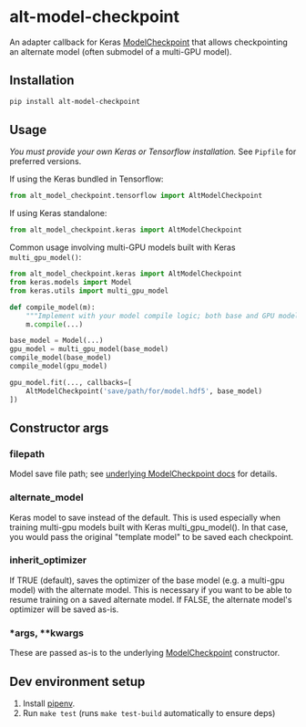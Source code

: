 # alt-model-checkpoint

An adapter callback for Keras [ModelCheckpoint](https://keras.io/callbacks/#modelcheckpoint) that allows checkpointing
an alternate model (often submodel of a multi-GPU model).

## Installation

```bash
pip install alt-model-checkpoint
```

## Usage

*You must provide your own Keras or Tensorflow installation.* See `Pipfile` for preferred versions.


If using the Keras bundled in Tensorflow:

```python
from alt_model_checkpoint.tensorflow import AltModelCheckpoint
```

If using Keras standalone:

```python
from alt_model_checkpoint.keras import AltModelCheckpoint
```

Common usage involving multi-GPU models built with Keras `multi_gpu_model()`:

```python
from alt_model_checkpoint.keras import AltModelCheckpoint
from keras.models import Model
from keras.utils import multi_gpu_model

def compile_model(m):
    """Implement with your model compile logic; both base and GPU models should be compiled identically"""
    m.compile(...)

base_model = Model(...)
gpu_model = multi_gpu_model(base_model)
compile_model(base_model)
compile_model(gpu_model)

gpu_model.fit(..., callbacks=[
    AltModelCheckpoint('save/path/for/model.hdf5', base_model)
])
```

## Constructor args

### filepath

Model save file path; see [underlying ModelCheckpoint docs](https://keras.io/callbacks/#modelcheckpoint) for details.

### alternate_model

Keras model to save instead of the default. This is used especially when training multi-gpu models built with Keras
multi_gpu_model(). In that case, you would pass the original "template model" to be saved each checkpoint.

### inherit_optimizer

If TRUE (default), saves the optimizer of the base model (e.g. a multi-gpu model) with the alternate model. This is
necessary if you want to be able to resume training on a saved alternate model. If FALSE, the alternate model's
optimizer will be saved as-is.

### *args, **kwargs

These are passed as-is to the underlying [ModelCheckpoint](https://keras.io/callbacks/#modelcheckpoint) constructor.

## Dev environment setup

1. Install [pipenv](https://docs.pipenv.org/install/).
2. Run `make test` (runs `make test-build` automatically to ensure deps)
